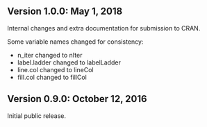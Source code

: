 Version 1.0.0:  May 1, 2018
-------------------------------------------------------------------------------

Internal changes and extra documentation for submission to CRAN.

Some variable names changed for consistency:

- n_iter changed to nIter
- label.ladder changed to labelLadder
- line.col changed to lineCol
- fill.col changed to fillCol


Version 0.9.0:  October 12, 2016
-------------------------------------------------------------------------------

Initial public release.

